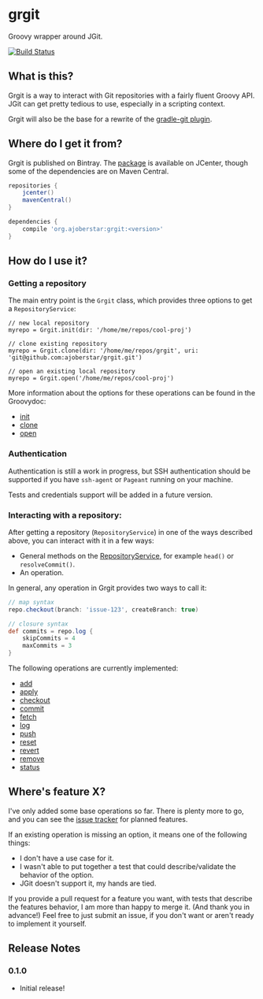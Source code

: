 # grgit

Groovy wrapper around JGit.

[![Build Status](https://travis-ci.org/ajoberstar/grgit.png?branch=master)](https://travis-ci.org/ajoberstar/grgit)

## What is this?

Grgit is a way to interact with Git repositories with a fairly fluent Groovy API. JGit can get pretty tedious to use, especially in a scripting context.

Grgit will also be the base for a rewrite of the [gradle-git plugin](https://github.com/ajoberstar/gradle-git).

## Where do I get it from?

Grgit is published on Bintray. The [package](https://bintray.com/ajoberstar/libraries/grgit) is available on JCenter, though some of the dependencies are on Maven Central.

```groovy
repositories { 
	jcenter()
	mavenCentral()
}

dependencies {
	compile 'org.ajoberstar:grgit:<version>'
}

```

## How do I use it?

### Getting a repository

The main entry point is the `Grgit` class, which provides three options to get a `RepositoryService`:

```
// new local repository
myrepo = Grgit.init(dir: '/home/me/repos/cool-proj')

// clone existing repository
myrepo = Grgit.clone(dir: '/home/me/repos/grgit', uri: 'git@github.com:ajoberstar/grgit.git')

// open an existing local repository
myrepo = Grgit.open('/home/me/repos/cool-proj')
```

More information about the options for these operations can be found in the Groovydoc:

* [init](http://ajoberstar.org/grgit/docs/groovydoc/org/ajoberstar/grgit/operation/InitOp.html)
* [clone](http://ajoberstar.org/grgit/docs/groovydoc/org/ajoberstar/grgit/operation/CloneOp.html)
* [open](http://ajoberstar.org/grgit/docs/groovydoc/org/ajoberstar/grgit/Grgit.html)

### Authentication

Authentication is still a work in progress, but SSH authentication should be supported if you have `ssh-agent` or `Pageant` running on your machine.

Tests and credentials support will be added in a future version.

### Interacting with a repository:

After getting a repository (`RepositoryService`) in one of the ways described above, you can interact with it in a few ways:

* General methods on the [RepositoryService](http://ajoberstar.org/grgit/docs/groovydoc/org/ajoberstar/grgit/service/RepositoryService.html), for example `head()` or `resolveCommit()`.
* An operation.

In general, any operation in Grgit provides two ways to call it:

```groovy
// map syntax
repo.checkout(branch: 'issue-123', createBranch: true)

// closure syntax
def commits = repo.log {
	skipCommits = 4
	maxCommits = 3
}
```

The following operations are currently implemented:

* [add](http://ajoberstar.org/grgit/docs/groovydoc/org/ajoberstar/grgit/operation/AddOp.html)
* [apply](http://ajoberstar.org/grgit/docs/groovydoc/org/ajoberstar/grgit/operation/ApplyOp.html)
* [checkout](http://ajoberstar.org/grgit/docs/groovydoc/org/ajoberstar/grgit/operation/CheckoutOp.html)
* [commit](http://ajoberstar.org/grgit/docs/groovydoc/org/ajoberstar/grgit/operation/CommitOp.html)
* [fetch](http://ajoberstar.org/grgit/docs/groovydoc/org/ajoberstar/grgit/operation/FetchOp.html)
* [log](http://ajoberstar.org/grgit/docs/groovydoc/org/ajoberstar/grgit/operation/LogOp.html)
* [push](http://ajoberstar.org/grgit/docs/groovydoc/org/ajoberstar/grgit/operation/PushOp.html)
* [reset](http://ajoberstar.org/grgit/docs/groovydoc/org/ajoberstar/grgit/operation/ResetOp.html)
* [revert](http://ajoberstar.org/grgit/docs/groovydoc/org/ajoberstar/grgit/operation/RevertOp.html)
* [remove](http://ajoberstar.org/grgit/docs/groovydoc/org/ajoberstar/grgit/operation/RemoveOp.html)
* [status](http://ajoberstar.org/grgit/docs/groovydoc/org/ajoberstar/grgit/operation/StatusOp.html)

## Where's feature X?

I've only added some base operations so far. There is plenty more to go, and you can see the [issue tracker](https://github.com/ajoberstar/grgit/issues) for planned features.

If an existing operation is missing an option, it means one of the following things:

- I don't have a use case for it.
- I wasn't able to put together a test that could describe/validate the behavior of the option.
- JGit doesn't support it, my hands are tied.

If you provide a pull request for a feature you want, with tests that describe the features behavior, I am more than happy to merge it. (And thank you in advance!) Feel free to just submit an issue, if you don't want or aren't ready to implement it yourself.

## Release Notes

### 0.1.0

* Initial release!
